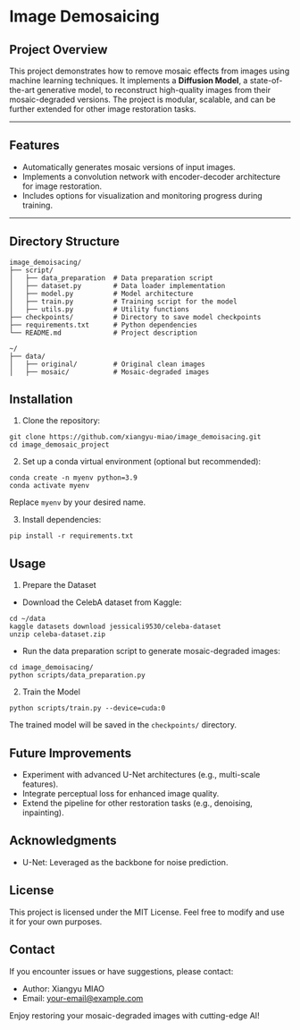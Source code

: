 # **Image Demosaicing**

## **Project Overview**
This project demonstrates how to remove mosaic effects from images using machine learning techniques. It implements a **Diffusion Model**, a state-of-the-art generative model, to reconstruct high-quality images from their mosaic-degraded versions. The project is modular, scalable, and can be further extended for other image restoration tasks.

---

## **Features**
- Automatically generates mosaic versions of input images.
- Implements a convolution network with encoder-decoder architecture for image restoration.
- Includes options for visualization and monitoring progress during training.

---

## **Directory Structure**
```plaintext
image_demoisacing/
├── script/
│   ├── data_preparation  # Data preparation script
│   ├── dataset.py        # Data loader implementation
│   ├── model.py          # Model architecture
│   ├── train.py          # Training script for the model
│   ├── utils.py          # Utility functions
├── checkpoints/          # Directory to save model checkpoints
├── requirements.txt      # Python dependencies
└── README.md             # Project description

~/
├── data/
│   ├── original/         # Original clean images
│   ├── mosaic/           # Mosaic-degraded images
```

## Installation

1.	Clone the repository:
```plaintext
git clone https://github.com/xiangyu-miao/image_demoisacing.git
cd image_demosaic_project
```
2.	Set up a conda virtual environment (optional but recommended):
```plaintext
conda create -n myenv python=3.9
conda activate myenv
```
Replace `myenv` by your desired name.

3.	Install dependencies:
```plaintext
pip install -r requirements.txt
```

## Usage
1. Prepare the Dataset
* Download the CelebA dataset from Kaggle:
```plaintext
cd ~/data
kaggle datasets download jessicali9530/celeba-dataset
unzip celeba-dataset.zip
```
* Run the data preparation script to generate mosaic-degraded images:
```plaintext
cd image_demoisacing/
python scripts/data_preparation.py
```

2. Train the Model
```plaintext
python scripts/train.py --device=cuda:0
```
The trained model will be saved in the `checkpoints/` directory.

## Future Improvements

* Experiment with advanced U-Net architectures (e.g., multi-scale features).
* Integrate perceptual loss for enhanced image quality.
* Extend the pipeline for other restoration tasks (e.g., denoising, inpainting).

## Acknowledgments

* U-Net: Leveraged as the backbone for noise prediction.

## License

This project is licensed under the MIT License. Feel free to modify and use it for your own purposes.

## Contact

If you encounter issues or have suggestions, please contact:
* Author: Xiangyu MIAO
* Email: your-email@example.com

Enjoy restoring your mosaic-degraded images with cutting-edge AI!
